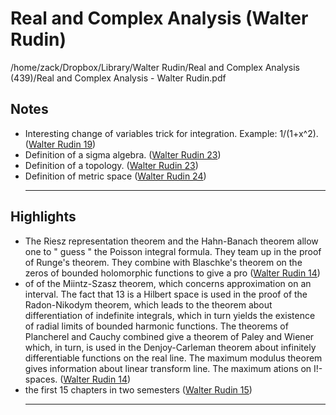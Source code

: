 # Real and Complex Analysis (Walter Rudin)

/home/zack/Dropbox/Library/Walter Rudin/Real and Complex Analysis (439)/Real and Complex Analysis - Walter Rudin.pdf

## Notes

- Interesting change of variables trick for integration\. Example: 1/\(1+x^2\)\. (<a href="file:////home/zack/Dropbox/Library/Walter Rudin/Real and Complex Analysis (439)/Real and Complex Analysis - Walter Rudin.pdf#page=19" target="_blank">Walter Rudin 19</a>)
- Definition of a sigma algebra\. (<a href="file:////home/zack/Dropbox/Library/Walter Rudin/Real and Complex Analysis (439)/Real and Complex Analysis - Walter Rudin.pdf#page=23" target="_blank">Walter Rudin 23</a>)
- Definition of a topology\. (<a href="file:////home/zack/Dropbox/Library/Walter Rudin/Real and Complex Analysis (439)/Real and Complex Analysis - Walter Rudin.pdf#page=23" target="_blank">Walter Rudin 23</a>)
- Definition of metric space (<a href="file:////home/zack/Dropbox/Library/Walter Rudin/Real and Complex Analysis (439)/Real and Complex Analysis - Walter Rudin.pdf#page=24" target="_blank">Walter Rudin 24</a>)<hr>

## Highlights

- The Riesz representation theorem and the Hahn-Banach theorem allow one to " guess " the Poisson integral formula\. They team up in the proof of Runge's theorem\. They combine with Blaschke's theorem on the zeros of bounded holomorphic functions to give a pro (<a href="file:////home/zack/Dropbox/Library/Walter Rudin/Real and Complex Analysis (439)/Real and Complex Analysis - Walter Rudin.pdf#page=14" target="_blank">Walter Rudin 14</a>)
- of of the Miintz-Szasz theorem, which concerns approximation on an interval\. The fact that 13 is a Hilbert space is used in the proof of the Radon-Nikodym theorem, which leads to the theorem about differentiation of indefinite integrals, which in turn yields the existence of radial limits of bounded harmonic functions\. The theorems of Plancherel and Cauchy combined give a theorem of Paley and Wiener which, in turn, is used in the Denjoy-Carleman theorem about infinitely differentiable functions on the real line\. The maximum modulus theorem gives information about linear transform­ line\. The maximum ations on I!-spaces\. (<a href="file:////home/zack/Dropbox/Library/Walter Rudin/Real and Complex Analysis (439)/Real and Complex Analysis - Walter Rudin.pdf#page=14" target="_blank">Walter Rudin 14</a>)
- the first 15 chapters in two semesters (<a href="file:////home/zack/Dropbox/Library/Walter Rudin/Real and Complex Analysis (439)/Real and Complex Analysis - Walter Rudin.pdf#page=15" target="_blank">Walter Rudin 15</a>)<hr>

